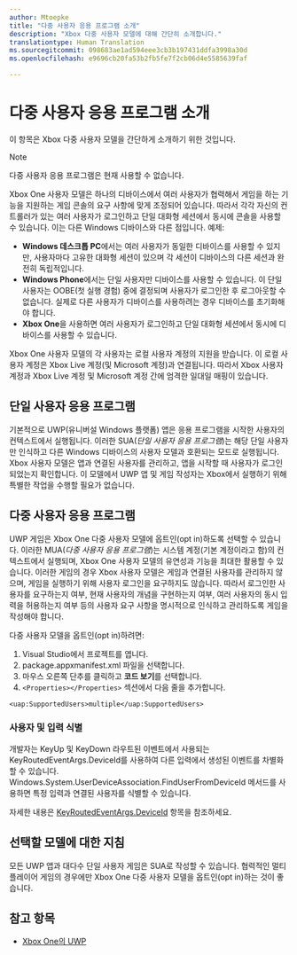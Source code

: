 ```yaml
---
author: Mtoepke
title: "다중 사용자 응용 프로그램 소개"
description: "Xbox 다중 사용자 모델에 대해 간단히 소개합니다."
translationtype: Human Translation
ms.sourcegitcommit: 098683ae1ad594eee3cb3b197431ddfa3998a30d
ms.openlocfilehash: e9696cb20fa53b2fb5fe7f2cb06d4e5585639faf

---
```


# 다중 사용자 응용 프로그램 소개

이 항목은 Xbox 다중 사용자 모델을 간단하게 소개하기 위한 것입니다.

> [!NOTE]
> 다중 사용자 응용 프로그램은 현재 사용할 수 없습니다. 

Xbox One 사용자 모델은 하나의 디바이스에서 여러 사용자가 협력해서 게임을 하는 기능을 지원하는 게임 콘솔의 요구 사항에 맞게 조정되어 있습니다. 따라서 각각 자신의 컨트롤러가 있는 여러 사용자가 로그인하고 단일 대화형 세션에서 동시에 콘솔을 사용할 수 있습니다. 이는 다른 Windows 디바이스와 다른 점입니다. 예제:
* **Windows 데스크톱 PC**에서는 여러 사용자가 동일한 디바이스를 사용할 수 있지만, 사용자마다 고유한 대화형 세션이 있으며 각 세션이 디바이스의 다른 세션과 완전히 독립적입니다.
* **Windows Phone**에서는 단일 사용자만 디바이스를 사용할 수 있습니다. 이 단일 사용자는 OOBE(첫 실행 경험) 중에 결정되며 사용자가 로그인한 후 로그아웃할 수 없습니다. 실제로 다른 사용자가 디바이스를 사용하려는 경우 디바이스를 초기화해야 합니다. 
* **Xbox One**을 사용하면 여러 사용자가 로그인하고 단일 대화형 세션에서 동시에 디바이스를 사용할 수 있습니다.

Xbox One 사용자 모델의 각 사용자는 로컬 사용자 계정의 지원을 받습니다. 이 로컬 사용자 계정은 Xbox Live 계정(및 Microsoft 계정)과 연결됩니다. 따라서 Xbox 사용자 계정과 Xbox Live 계정 및 Microsoft 계정 간에 엄격한 일대일 매핑이 있습니다.

## 단일 사용자 응용 프로그램
기본적으로 UWP(유니버설 Windows 플랫폼) 앱은 응용 프로그램을 시작한 사용자의 컨텍스트에서 실행됩니다. 이러한 SUA(*단일 사용자 응용 프로그램*)는 해당 단일 사용자만 인식하고 다른 Windows 디바이스의 사용자 모델과 호환되는 모드로 실행됩니다. Xbox 사용자 모델은 앱과 연결된 사용자를 관리하고, 앱을 시작할 때 사용자가 로그인되었는지 확인합니다. 이 모델에서 UWP 앱 및 게임 작성자는 Xbox에서 실행하기 위해 특별한 작업을 수행할 필요가 없습니다. 

## 다중 사용자 응용 프로그램
UWP 게임은 Xbox One 다중 사용자 모델에 옵트인(opt in)하도록 선택할 수 있습니다. 이러한 MUA(*다중 사용자 응용 프로그램*)는 시스템 계정(기본 계정이라고 함)의 컨텍스트에서 실행되며, Xbox One 사용자 모델의 유연성과 기능을 최대한 활용할 수 있습니다. 이러한 게임의 경우 Xbox 사용자 모델은 게임과 연결된 사용자를 관리하지 않으며, 게임을 실행하기 위해 사용자 로그인을 요구하지도 않습니다. 따라서 로그인한 사용자를 요구하는지 여부, 현재 사용자의 개념을 구현하는지 여부, 여러 사용자의 동시 입력을 허용하는지 여부 등의 사용자 요구 사항을 명시적으로 인식하고 관리하도록 게임을 작성해야 합니다.
   
다중 사용자 모델을 옵트인(opt in)하려면:   
1. Visual Studio에서 프로젝트를 엽니다.   
2. package.appxmanifest.xml 파일을 선택합니다.   
3. 마우스 오른쪽 단추를 클릭하고 **코드 보기**를 선택합니다.   
4. `<Properties></Properties>` 섹션에서 다음 줄을 추가합니다.

```
<uap:SupportedUsers>multiple</uap:SupportedUsers>
```

### 사용자 및 입력 식별
개발자는 KeyUp 및 KeyDown 라우트된 이벤트에서 사용되는 KeyRoutedEventArgs.DeviceId를 사용하여 다른 입력에서 생성된 이벤트를 차별화할 수 있습니다.
Windows.System.UserDeviceAssociation.FindUserFromDeviceId 메서드를 사용하면 특정 입력과 연결된 사용자를 식별할 수 있습니다.

자세한 내용은 [KeyRoutedEventArgs.DeviceId](https://msdn.microsoft.com/en-us/library/windows/apps/windows.ui.xaml.input.keyroutedeventargs.deviceid) 항목을 참조하세요.


## 선택할 모델에 대한 지침
모든 UWP 앱과 대다수 단일 사용자 게임은 SUA로 작성할 수 있습니다. 협력적인 멀티 플레이어 게임의 경우에만 Xbox One 다중 사용자 모델을 옵트인(opt in)하는 것이 좋습니다.

## 참고 항목
- [Xbox One의 UWP](index.md)



<!--HONumber=Aug16_HO3-->


